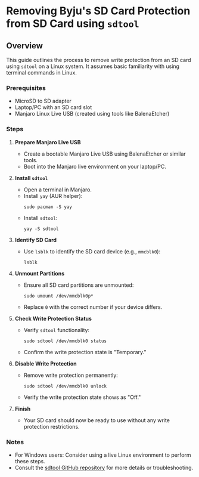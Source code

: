 # Removing Byju's SD Card Protection from SD Card using `sdtool`

## Overview

This guide outlines the process to remove write protection from an SD card using `sdtool` on a Linux system. It assumes basic familiarity with using terminal commands in Linux.

### Prerequisites

- MicroSD to SD adapter
- Laptop/PC with an SD card slot
- Manjaro Linux Live USB (created using tools like BalenaEtcher)

### Steps

1. **Prepare Manjaro Live USB**
   - Create a bootable Manjaro Live USB using BalenaEtcher or similar tools.
   - Boot into the Manjaro live environment on your laptop/PC.

2. **Install `sdtool`**
   - Open a terminal in Manjaro.
   - Install `yay` (AUR helper):
     ```
     sudo pacman -S yay
     ```
   - Install `sdtool`:
     ```
     yay -S sdtool
     ```

3. **Identify SD Card**
   - Use `lsblk` to identify the SD card device (e.g., `mmcblk0`):
     ```
     lsblk
     ```

4. **Unmount Partitions**
   - Ensure all SD card partitions are unmounted:
     ```
     sudo umount /dev/mmcblk0p*
     ```
   - Replace `0` with the correct number if your device differs.

5. **Check Write Protection Status**
   - Verify `sdtool` functionality:
     ```
     sudo sdtool /dev/mmcblk0 status
     ```
   - Confirm the write protection state is "Temporary."

6. **Disable Write Protection**
   - Remove write protection permanently:
     ```
     sudo sdtool /dev/mmcblk0 unlock
     ```
   - Verify the write protection state shows as "Off."

7. **Finish**
   - Your SD card should now be ready to use without any write protection restrictions.

### Notes
- For Windows users: Consider using a live Linux environment to perform these steps.
- Consult the [sdtool GitHub repository](https://github.com/BertoldVdb/sdtool) for more details or troubleshooting.

